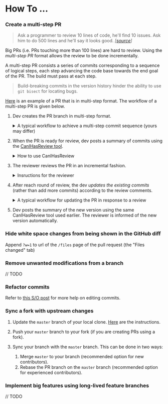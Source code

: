 # How To ...

### Create a multi-step PR

> Ask a programmer to review 10 lines of code, he'll find 10 issues. Ask him to do 500 lines and he'll say it 
> looks good. _[[source](https://twitter.com/girayozil/status/306836785739210752)]_

Big PRs (i.e. PRs touching more than 100 lines) are hard to review. Using the _multi-step PR_ format allows the 
review to be done incrementally.

A multi-step PR consists a series of commits corresponding to a sequence of logical steps, 
each step advancing the code base towards the end goal of the PR. The build must pass at each step. 

                     
> Build-breaking commits in the version history hinder the ability to use `git bisect` for locating bugs.

[Here](https://github.com/se-edu/addressbook-level4/pull/237) is an example of a PR that is in multi-step format.
The workflow of a multi-step PR is given below.

1. Dev creates the PR branch in multi-step format.
   
   <details>
   <summary>A typical workflow to achieve a multi-step commit sequence (yours may differ)</summary>
   
    
   * Plan the PR as a sequence of logical steps.
   * Implement each step, committing each step as a separate commit. Note that you might have to deviate from the 
     original plan along the way, which is fine; continue to commit after each significant change.
   * After the fix is complete, refactor the commits (i.e. reorder, squash, split, etc.) to achieve  
     a commit sequence that reflects the logical steps of the fix you should have taken in retrospect.<br>
     Remember to write [detailed commit messages](FormatsAndConventions.md#commit-message) for each commit.
   </details>

   
1. When the PR is ready for review, dev posts a summary of commits using the 
   [CanIHasReview tool](https://github.com/pyokagan/canihasreview/).
    
    <details>
    <summary>How to use CanIHasReview</summary>
    
    1. Navigate to your PR. e.g. `https://github.com/se-edu/addressbook-level4/pull/237`.
    1. Replace github.com in the PR URL with `canihasreview.herokuapp.com`. The resulting URL should be 
       something like `https://canihasreview.herokuapp.com/se-edu/addressbook-level4/pull/237`.
    1. Click `Submit new iteration` button. It will post a summary of the PR similar to 
       [this example](https://github.com/se-edu/addressbook-level4/pull/209#issuecomment-270905049)
    
    </details>
       
1. The reviewer reviews the PR in an incremental fashion.

    <details>
    <summary>Insructions for the reviewer</summary>
    
    1. Review one commit at a time, starting with the earliest commit. 
       [Here](https://github.com/se-edu/addressbook-level4/pull/209#pullrequestreview-15603608) is an example.
    1. If the early commits require lot of changes, there's no need to review later commits until the early commits 
       are updated as per review.
    
    </details>
      
1. After reach round of review, the dev _updates the existing commits_  (rather than add more commits)
   according to the review comments. 
   
   <details>
   <summary>A typical workflow for updating the PR in response to a review</summary>
   
   * Commit changes in separate commits.
   * Squash the new commits onto the relevant commits in the PR. New commits can remain if they introduce new
     logical changes that were not in the previous version, or if the reviewer recommended splitting existing commits.
   
   </details>
   
1. Dev posts the summary of the new version using the same CanIHasReview tool used earlier. The reviewer is informed
   of the new version automatically.

### Hide white space changes from being shown in the GitHub diff 
  
Append `?w=1` to url of the `/files` page of the pull request (the "Files changed" tab)

### Remove unwanted modifications from a branch

// TODO

### Refactor commits

Refer to [this S/O post](http://stackoverflow.com/a/1186549) for more help on editing commits.

### Sync a fork with upstream changes

1. Update the `master` branch of your local clone. 
[Here](https://help.github.com/articles/syncing-a-fork/) are the instructions.

1. Push your `master` branch to your fork (if you are creating PRs using a fork).

1. Sync your branch with the `master` branch. This can be done in two ways:
   1. Merge `master` to your branch (recommended option for new contributors).
   1. Rebase the PR branch on the `master` branch (recommended option for experienced contributors). 

### Implement big features using long-lived feature branches

// TODO